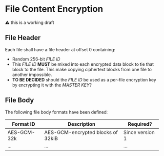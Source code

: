 # File Content Encryption

:warning: this is a working draft

## File Header

Each file shall have a file header at offset 0 containing:

* Random 256-bit *FILE ID*
 * This *FILE ID* **MUST** be mixed into each encrypted data block to tie that
   block to the file. This make copying ciphertext blocks from one file
   to another impossible.
* **TO BE DECIDED** should the *FILE ID* be used as a per-file encryption key
  by encrypting it with the *MASTER KEY*?

## File Body

The following file body formats have been defined:

| Format ID   | Description                       | Required?       |
|-------------|-----------------------------------|-----------------|
| AES-GCM-32k | AES-GCM-encrypted blocks of 32kiB | Since version 1 |
| ... | ... | ... |
